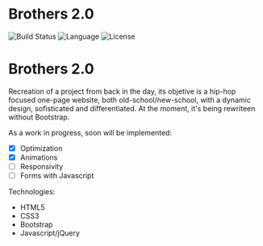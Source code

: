 # Brothers 2.0

![Build Status](https://img.shields.io/badge/Demo-Ativa-brightgreen.svg)
![Language](https://img.shields.io/badge/Idioma-Portugu%C3%AAs-brightgreen.svg)
![License](https://img.shields.io/badge/Licen%C3%A7a-MIT-blue.svg)

# Brothers 2.0

Recreation of a project from back in the day, its objetive is a hip-hop focused one-page website, both old-school/new-school, with a dynamic design, sofisticated and differentiated. At the moment, it's being rewriteen without Bootstrap.

As a work in progress, soon will be implemented:

- [x] Optimization
- [x] Animations
- [ ] Responsivity
- [ ] Forms with Javascript

Technologies:
- HTML5
- CSS3
- Bootstrap
- Javascript/jQuery

